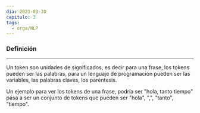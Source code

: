 ```yaml
---
dia: 2023-03-30
capitulo: 3
tags:
  - orga/NLP
---
```

### Definición
---
Un token son unidades de significados, es decir para una frase, los tokens pueden ser las palabras, para un lenguaje de programación pueden ser las variables, las palabras claves, los paréntesis.

Un ejemplo para ver los tokens de una frase, podría ser "hola, tanto tiempo" pasa a ser un conjunto de tokens que pueden ser "hola", ",", "tanto", "tiempo".
